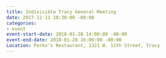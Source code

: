```yaml
---
title: Indivisible Tracy General Meeting
date: 2017-12-11 18:30:00 -08:00
categories:
- event
event-start-date: 2018-01-28 14:00:00 -08:00
event-end-date: 2018-01-28 16:00:00 -08:00
Location: Perko’s Restaurant, 1321 W. 11th Street, Tracy
---
```



